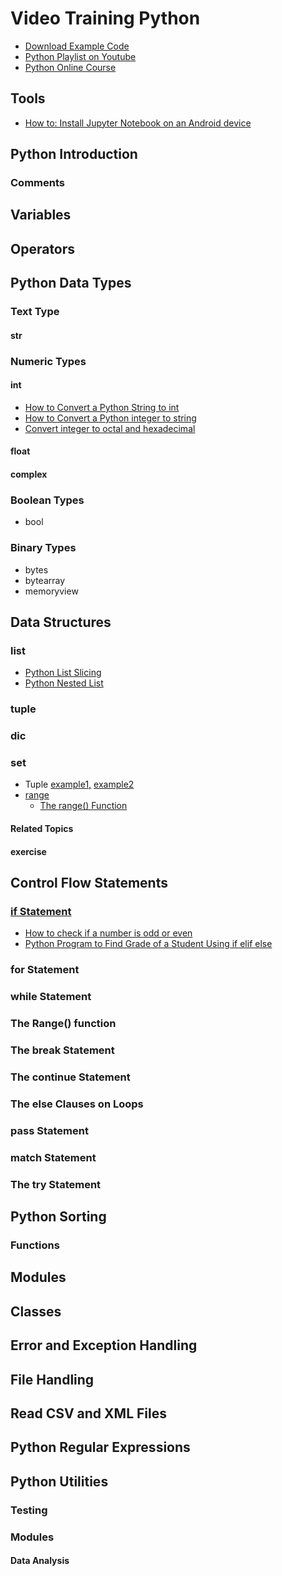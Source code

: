 # Video Training Python

- [Download Example Code](https://github.com/yasirbhutta/python-examples)
- [Python Playlist on Youtube](https://www.youtube.com/playlist?list=PLKYRx0Ibk7Vi-CC7ik98qT0VKK0F7ikja)
- [Python Online Course](python-courses.md)

## Tools

- [How to: Install Jupyter Notebook on an Android device](https://www.youtube.com/watch?v=b2XNfD3xEwY)

## Python Introduction

### Comments

## Variables

## Operators

## Python Data Types

### Text Type

#### str

### Numeric Types

#### int

- [How to Convert a Python String to int](#)
- [How to Convert a Python integer to string](#)
- [Convert integer to octal and hexadecimal](#)

#### float

#### complex

### Boolean Types

- bool
  
### Binary Types

- bytes
- bytearray
- memoryview

## Data Structures

### list

- [Python List Slicing](#)
- [Python Nested List](#)

### tuple

### dic
### set

- Tuple [example1,](https://yasirbhutta.blogspot.com/2022/09/python-variables-and-assignment-tuple.html) [example2](https://yasirbhutta.blogspot.com/2022/09/python-variables-and-assignment-tuple_22.html)
- [range](https://yasirbhutta.blogspot.com/2022/10/15-python-sequence-type-range-python.html)
  - [The range() Function](https://youtu.be/ZEVsokTGbwA)

#### Related Topics

#### exercise

## Control Flow Statements

### [if Statement]()

- [How to check if a number is odd or even](https://youtube.com/shorts/za0rSiA33j0)
- [Python Program to Find Grade of a Student Using if elif else](https://youtu.be/oEZzg0cUNw8)

### for Statement

### while Statement

### The Range() function

### The break Statement

### The continue Statement

### The else Clauses on Loops

### pass Statement

### match Statement

### The try Statement

## Python Sorting

### Functions

## Modules

## Classes

## Error and Exception Handling

## File Handling

## Read CSV and XML Files

## Python Regular Expressions

## Python Utilities

### Testing

### Modules

#### Data Analysis

